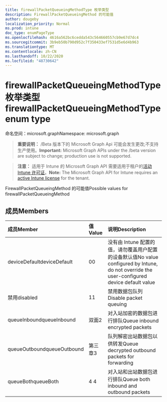 ```yaml
---
title: firewallPacketQueueingMethodType 枚举类型
description: FirewallPacketQueueingMethod 的可能值
author: dougeby
localization_priority: Normal
ms.prod: intune
doc_type: enumPageType
ms.openlocfilehash: 4616a562bc6cedda543c564660557cb9e67d7dc4
ms.sourcegitcommit: 3b9eb50b790d952c7f350433ef7531d5e6d4b963
ms.translationtype: MT
ms.contentlocale: zh-CN
ms.lasthandoff: 10/22/2020
ms.locfileid: "48730642"
---
```

# <a name="firewallpacketqueueingmethodtype-enum-type"></a><span data-ttu-id="abd2e-103">firewallPacketQueueingMethodType 枚举类型</span><span class="sxs-lookup"><span data-stu-id="abd2e-103">firewallPacketQueueingMethodType enum type</span></span>

<span data-ttu-id="abd2e-104">命名空间：microsoft.graph</span><span class="sxs-lookup"><span data-stu-id="abd2e-104">Namespace: microsoft.graph</span></span>

> <span data-ttu-id="abd2e-105">**重要说明：** /Beta 版本下的 Microsoft Graph Api 可能会发生更改;不支持生产使用。</span><span class="sxs-lookup"><span data-stu-id="abd2e-105">**Important:** Microsoft Graph APIs under the /beta version are subject to change; production use is not supported.</span></span>

> <span data-ttu-id="abd2e-106">**注意：** 适用于 Intune 的 Microsoft Graph API 需要适用于租户的[活动 Intune 许可证](https://go.microsoft.com/fwlink/?linkid=839381)。</span><span class="sxs-lookup"><span data-stu-id="abd2e-106">**Note:** The Microsoft Graph API for Intune requires an [active Intune license](https://go.microsoft.com/fwlink/?linkid=839381) for the tenant.</span></span>

<span data-ttu-id="abd2e-107">FirewallPacketQueueingMethod 的可能值</span><span class="sxs-lookup"><span data-stu-id="abd2e-107">Possible values for firewallPacketQueueingMethod</span></span>

## <a name="members"></a><span data-ttu-id="abd2e-108">成员</span><span class="sxs-lookup"><span data-stu-id="abd2e-108">Members</span></span>
|<span data-ttu-id="abd2e-109">成员</span><span class="sxs-lookup"><span data-stu-id="abd2e-109">Member</span></span>|<span data-ttu-id="abd2e-110">值</span><span class="sxs-lookup"><span data-stu-id="abd2e-110">Value</span></span>|<span data-ttu-id="abd2e-111">说明</span><span class="sxs-lookup"><span data-stu-id="abd2e-111">Description</span></span>|
|:---|:---|:---|
|<span data-ttu-id="abd2e-112">deviceDefault</span><span class="sxs-lookup"><span data-stu-id="abd2e-112">deviceDefault</span></span>|<span data-ttu-id="abd2e-113">0</span><span class="sxs-lookup"><span data-stu-id="abd2e-113">0</span></span>|<span data-ttu-id="abd2e-114">没有由 Intune 配置的值，请勿覆盖用户配置的设备默认值</span><span class="sxs-lookup"><span data-stu-id="abd2e-114">No value configured by Intune, do not override the user-configured device default value</span></span>|
|<span data-ttu-id="abd2e-115">禁用</span><span class="sxs-lookup"><span data-stu-id="abd2e-115">disabled</span></span>|<span data-ttu-id="abd2e-116">1</span><span class="sxs-lookup"><span data-stu-id="abd2e-116">1</span></span>|<span data-ttu-id="abd2e-117">禁用数据包队列</span><span class="sxs-lookup"><span data-stu-id="abd2e-117">Disable packet queuing</span></span>|
|<span data-ttu-id="abd2e-118">queueInbound</span><span class="sxs-lookup"><span data-stu-id="abd2e-118">queueInbound</span></span>|<span data-ttu-id="abd2e-119">双面</span><span class="sxs-lookup"><span data-stu-id="abd2e-119">2</span></span>|<span data-ttu-id="abd2e-120">对入站加密的数据包进行排队</span><span class="sxs-lookup"><span data-stu-id="abd2e-120">Queue inbound encrypted packets</span></span>|
|<span data-ttu-id="abd2e-121">queueOutbound</span><span class="sxs-lookup"><span data-stu-id="abd2e-121">queueOutbound</span></span>|<span data-ttu-id="abd2e-122">第三章</span><span class="sxs-lookup"><span data-stu-id="abd2e-122">3</span></span>|<span data-ttu-id="abd2e-123">队列解密出站数据包以供转发</span><span class="sxs-lookup"><span data-stu-id="abd2e-123">Queue decrypted outbound packets for forwarding</span></span>|
|<span data-ttu-id="abd2e-124">queueBoth</span><span class="sxs-lookup"><span data-stu-id="abd2e-124">queueBoth</span></span>|<span data-ttu-id="abd2e-125">4 </span><span class="sxs-lookup"><span data-stu-id="abd2e-125">4</span></span>|<span data-ttu-id="abd2e-126">对入站和出站数据包进行排队</span><span class="sxs-lookup"><span data-stu-id="abd2e-126">Queue both inbound and outbound packets</span></span>|





